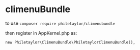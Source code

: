 # climenuBundle

to use `composer require philetaylor/climenubundle`

then register in AppKernel.php as:

`new Philetaylor\ClimenuBundle\PhiletaylorClimenuBundle(),`
